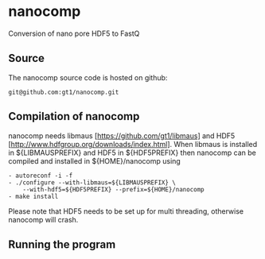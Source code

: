 nanocomp
========

Conversion of nano pore HDF5 to FastQ

Source
------

The nanocomp source code is hosted on github:

	git@github.com:gt1/nanocomp.git

Compilation of nanocomp
---------------------------

nanocomp needs libmaus [https://github.com/gt1/libmaus] and 
HDF5 [http://www.hdfgroup.org/downloads/index.html]. 
When libmaus is installed in ${LIBMAUSPREFIX} and HDF5 in ${HDF5PREFIX}
then nanocomp can be compiled and installed in ${HOME}/nanocomp using

	- autoreconf -i -f
	- ./configure --with-libmaus=${LIBMAUSPREFIX} \
		--with-hdf5=${HDF5PREFIX} --prefix=${HOME}/nanocomp
	- make install

Please note that HDF5 needs to be set up for multi threading, otherwise nanocomp will crash.

Running the program
-------------------


